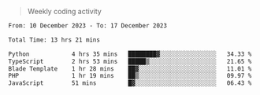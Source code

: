 > Weekly coding activity
<!--START_SECTION:waka-->

```txt
From: 10 December 2023 - To: 17 December 2023

Total Time: 13 hrs 21 mins

Python            4 hrs 35 mins   ████████▓░░░░░░░░░░░░░░░░   34.33 %
TypeScript        2 hrs 53 mins   █████▒░░░░░░░░░░░░░░░░░░░   21.65 %
Blade Template    1 hr 28 mins    ██▓░░░░░░░░░░░░░░░░░░░░░░   11.01 %
PHP               1 hr 19 mins    ██▒░░░░░░░░░░░░░░░░░░░░░░   09.97 %
JavaScript        51 mins         █▓░░░░░░░░░░░░░░░░░░░░░░░   06.43 %
```

<!--END_SECTION:waka-->
